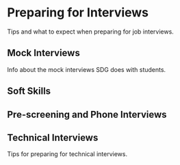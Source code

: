 # Preparing for Interviews

Tips and what to expect when preparing for job interviews.

## Mock Interviews

Info about the mock interviews SDG does with students.

## Soft Skills

## Pre-screening and Phone Interviews

## Technical Interviews

Tips for preparing for technical interviews.
